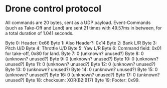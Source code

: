 # Drone control protocol

All commands are 20 bytes, sent as a UDP payload.
Event-Commands (such as Take-Off and Land) are sent 21 times with 49.57ms in between, for a total duration of 1.041 seconds.

Byte 0:     Header: 0x66
Byte 1:     Also Header?: 0x14
Byte 2:     Bank L/R
Byte 3:     Pitch U/D
Byte 4:     Throttle U/D
Byte 5:     Yaw L/R
Byte 6:     Command field: 0x01 for take-off, 0x80 for land.
Byte 7:     0 (unknown? unused?)
Byte 8:     0 (unknown? unused?)
Byte 9:     0 (unknown? unused?)
Byte 10:    0 (unknown? unused?)
Byte 11:    0 (unknown? unused?)
Byte 12:    0 (unknown? unused?)
Byte 13:    0 (unknown? unused?)
Byte 14:    0 (unknown? unused?)
Byte 15:    0 (unknown? unused?)
Byte 16:    0 (unknown? unused?)
Byte 17:    0 (unknown? unused?)
Byte 18:    checksum: XOR(B2:B17)
Byte 19: Footer: 0x99.



